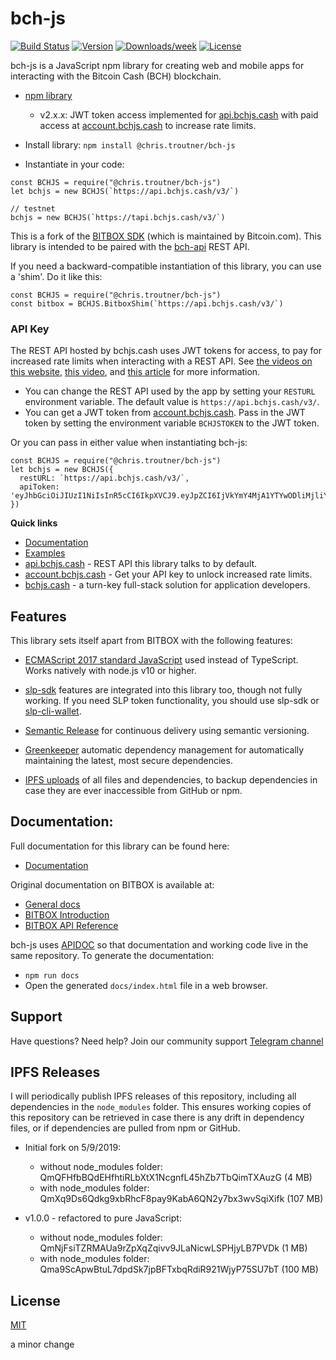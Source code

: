 # bch-js

[![Build Status](https://travis-ci.org/christroutner/bch-js.svg?branch=master)](https://travis-ci.org/christroutner/bch-js)
[![Version](https://img.shields.io/npm/v/@chris.troutner/bch-js)](https://www.npmjs.com/package/@chris.troutner/bch-js)
[![Downloads/week](https://img.shields.io/npm/dw/@chris.troutner/bch-js)](https://npmjs.org/package/@chris.troutner/bch-js)
[![License](https://img.shields.io/npm/l/@chris.troutner/bch-js)](https://github.com/christroutner/bch-js/blob/master/LICENSE.md)

bch-js is a JavaScript npm library for creating web and mobile apps for interacting
with the Bitcoin Cash (BCH) blockchain.

- [npm library](https://www.npmjs.com/package/@chris.troutner/bch-js)
  - v2.x.x: JWT token access implemented for [api.bchjs.cash](https://api.bchjs.cash) with paid access at [account.bchjs.cash](https://account.bchjs.cash) to increase rate limits.

- Install library: `npm install @chris.troutner/bch-js`

- Instantiate in your code:
```
const BCHJS = require("@chris.troutner/bch-js")
let bchjs = new BCHJS(`https://api.bchjs.cash/v3/`)

// testnet
bchjs = new BCHJS(`https://tapi.bchjs.cash/v3/`)
```

This is a fork of the [BITBOX SDK](https://github.com/Bitcoin-com/bitbox-sdk) (which is maintained by Bitcoin.com). This library is intended to be paired with
the [bch-api](https://github.com/christroutner/bch-api) REST API.

If you need a backward-compatible instantiation of this library, you can use a
'shim'. Do it like this:
```
const BCHJS = require("@chris.troutner/bch-js")
const bitbox = BCHJS.BitboxShim(`https://api.bchjs.cash/v3/`)
```

### API Key
The REST API hosted by bchjs.cash uses JWT tokens for access, to pay for increased
rate limits when interacting with a REST API. See [the videos on this website](https://bchjs.cash/), [this video](https://www.youtube.com/watch?v=oFa8Q2OCSaw), and [this article](https://troutsblog.com/research/bitcoin-cash/how-to-bch-full-stack-developer) for more information.

- You can change the REST API used by the app by setting your `RESTURL` environment variable. The default value is `https://api.bchjs.cash/v3/`.
- You can get a JWT token from [account.bchjs.cash](https://account.bchjs.cash). Pass in the JWT token by setting the environment variable `BCHJSTOKEN` to the JWT token.

Or you can pass in either value when instantiating bch-js:
```
const BCHJS = require("@chris.troutner/bch-js")
let bchjs = new BCHJS({
  restURL: `https://api.bchjs.cash/v3/`,
  apiToken: 'eyJhbGciOiJIUzI1NiIsInR5cCI6IkpXVCJ9.eyJpZCI6IjVkYmY4MjA1YTYwODliMjliYTlhZjc1OSIsImlhdCI6MTU3NTQ5MTA2OSwiZXhwIjoxNTc4MDgzMDY5fQ.JKjGw6pZb3y8B5rzWATFd6sLjmG8brkQf4UwApxdiwU'
})
```

**Quick links**
- [Documentation](https://bchjs.cash/bch-js/index.html)
- [Examples](https://github.com/Permissionless-Software-Foundation/bch-js-examples)
- [api.bchjs.cash](https://api.bchjs.cash) - REST API this library talks to by default.
- [account.bchjs.cash](https://account.bchjs.cash) - Get your API key to unlock increased rate limits.
- [bchjs.cash](https://bchjs.cash) - a turn-key full-stack solution for application
developers.

## Features
This library sets itself apart from BITBOX with the following features:

- [ECMAScript 2017 standard JavaScript](https://en.wikipedia.org/wiki/ECMAScript#8th_Edition_-_ECMAScript_2017) used instead of TypeScript. Works
natively with node.js v10 or higher.

- [slp-sdk](https://github.com/Bitcoin-com/slp-sdk) features are integrated
into this library too, though not fully working. If you need SLP token functionality,
you should use slp-sdk or [slp-cli-wallet](https://www.npmjs.com/package/slp-cli-wallet).

- [Semantic Release](https://github.com/semantic-release/semantic-release) for
continuous delivery using semantic versioning.

- [Greenkeeper](https://greenkeeper.io/) automatic dependency management for
automatically maintaining the latest, most secure dependencies.

- [IPFS uploads](https://ipfs.io) of all files and dependencies, to backup
dependencies in case they are ever inaccessible from GitHub or npm.



## Documentation:

Full documentation for this library can be found here:
- [Documentation](https://bchjs.cash/bch-js/index.html)

Original documentation on BITBOX is available at:

- [General docs](https://developer.bitcoin.com)
- [BITBOX Introduction](https://developer.bitcoin.com/bitbox)
- [BITBOX API Reference](https://developer.bitcoin.com/bitbox/docs/getting-started)


bch-js uses [APIDOC](http://apidocjs.com/) so that documentation and working code
live in the same repository. To generate the documentation:
- `npm run docs`
- Open the generated `docs/index.html` file in a web browser.

## Support
Have questions? Need help? Join our community support
[Telegram channel](https://t.me/bch_js_toolkit)

## IPFS Releases

I will periodically publish IPFS releases of this repository, including all
dependencies in the `node_modules` folder. This ensures working copies of this
repository can be retrieved in case there is any drift in dependency files, or
if dependencies are pulled from npm or GitHub.

- Initial fork on 5/9/2019:
  - without node_modules folder: QmQFHfbBQdEHfhtiRLbXtX1NcgnfL45hZb7TbQimTXAuzG (4 MB)
  - with node_modules folder: QmXq9Ds6Qdkg9xbRhcF8pay9KabA6QN2y7bx3wvSqiXifk (107 MB)

- v1.0.0 - refactored to pure JavaScript:
  - without node_modules folder: QmNjFsiTZRMAUa9rZpXqZqivv9JLaNicwLSPHjyLB7PVDk (1 MB)
  - with node_modules folder: Qma9ScApwBtuL7dpdSk7jpBFTxbqRdiR921WjyP75SU7bT (100 MB)

## License
[MIT](LICENSE.md)

a minor change
